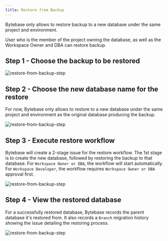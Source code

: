 ```yaml
---
title: Restore from Backup
---
```


<HintBlock type="warning">

Bytebase only allows to restore backup to a new database under the same project and environment.

</HintBlock>

<HintBlock type="info">

User who is the member of the project owning the database, as well as the Workspace Owner and DBA can restore backup.

</HintBlock>

## Step 1 - Choose the backup to be restored

![restore-from-backup-step](/docs/restore-from-backup-step1.png)

## Step 2 - Choose the new database name for the restore

For now, Bytebase only allows to restore to a new database under the same project and environment as the original database producing the backup.

![restore-from-backup-step](/docs/restore-from-backup-step2.png)

## Step 3 - Execute restore workflow

Bytebase will create a 2-stage issue for the restore workflow. The 1st stage is to create the new database, followed by restoring the backup to that database. For `Workspace Owner or DBA`, the workflow will start automatically. For `Workspace Developer`, the workflow requires `Workspace Owner or DBA` approval first.

![restore-from-backup-step](/docs/restore-from-backup-step3.png)

## Step 4 - View the restored database

For a successfully restored database, Bytebase records the parent database it's restored from. It also records a `Branch` migration history showing the issue detailing the restoring process.

![restore-from-backup-step](/docs/restore-from-backup-step4.png)
